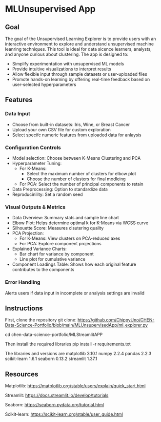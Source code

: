 # MLUnsupervised App

## Goal
The goal of the Unsupervised Learning Explorer is to provide users with an interactive environment to explore and understand unsupervised machine leanring techniques. This tool is ideal for data sicence learners, analysts, and anyone curious about clustering. The app is designed to:
- Simplify experimentation with unsupervised ML models
- Provide intuitive visualizations to interpret results
- Allow flexible input through sample datasets or user-uploaded files
- Promote hands-on learning by offering real-time feedback based on user-selected hyperparameters


## Features
### Data Input
- Choose from built-in datasets: Iris, Wine, or Breast Cancer
- Upload your own CSV file for custom exploration
- Select specifc numeric features from uploaded data for anlaysis

### Configuration Controls
- Model selection: Choose between K-Means Clustering and PCA
- Hyperparameter Tuning:
  - For K-Means:
    - Select the maximum number of clusters for elbow plot
    - Choose the number of clusters for final modleing
  - For PCA: Select the number of principal components to retain
- Data Preprocessing: Option to standardize data
- Reproducinility: Set a random seed

### Visual Outputs & Metrics
- Data Overview: Summary stats and sample line chart
- Elbow Plot: Helps determine optimal k for K-Means via WCSS curve
- Silhouette Score: Measures clsutering quality
- PCA Projection:
  - For K-Means: View clusters on PCA-reduced axes
  - For PCA: Explore component projections
- Explained Variance Charts:
  - Bar chart for variance by component
  - Line plot for cumulative variance
- Component Loadings Table: Shows how each original feature contributes to the components

### Error Handling
Alerts users if data input in incomplete or analysis settings are invalid 


## Instructions
First, clone the repository git clone: https://github.com/ChippyUno/CHEN-Data-Science-Portfolio/blob/main/MLUnsupervisedApp/ml_explorer.py 

cd chen-data-science-portfolio/MLStreamlitAPP

Then install the required libraries pip install -r requirements.txt

The libraries and versions are matplotlib 3.10.1 numpy 2.2.4 pandas 2.2.3 scikit-learn 1.6.1 seaborn 0.13.2 streamlit 1.37.1


## Resources
Matplotlib: https://matplotlib.org/stable/users/explain/quick_start.html 

Streamlit: https://docs.streamlit.io/develop/tutorials

Seaborn: https://seaborn.pydata.org/tutorial.html

Scikit-learn: https://scikit-learn.org/stable/user_guide.html

   
  
